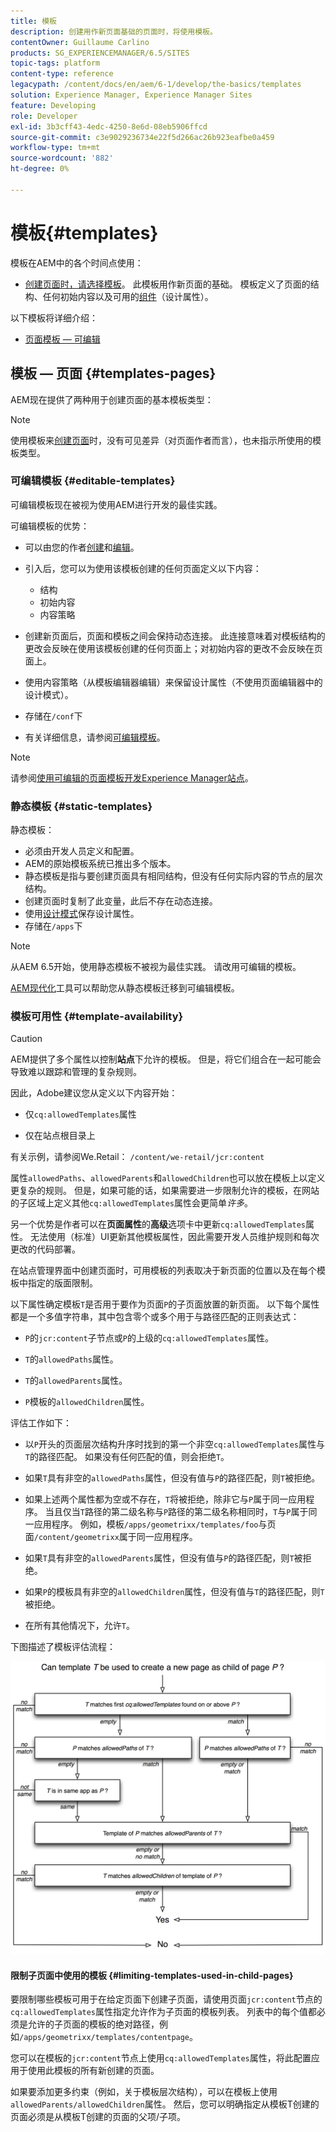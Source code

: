```yaml
---
title: 模板
description: 创建用作新页面基础的页面时，将使用模板。
contentOwner: Guillaume Carlino
products: SG_EXPERIENCEMANAGER/6.5/SITES
topic-tags: platform
content-type: reference
legacypath: /content/docs/en/aem/6-1/develop/the-basics/templates
solution: Experience Manager, Experience Manager Sites
feature: Developing
role: Developer
exl-id: 3b3cff43-4edc-4250-8e6d-08eb5906ffcd
source-git-commit: c3e9029236734e22f5d266ac26b923eafbe0a459
workflow-type: tm+mt
source-wordcount: '882'
ht-degree: 0%

---
```


# 模板{#templates}

模板在AEM中的各个时间点使用：

* [创建页面时，请选择模板](#templates-pages)。 此模板用作新页面的基础。 模板定义了页面的结构、任何初始内容以及可用的[组件](/help/sites-authoring/default-components.md)（设计属性）。

以下模板将详细介绍：

* [页面模板 — 可编辑](/help/sites-developing/page-templates-editable.md)

## 模板 — 页面 {#templates-pages}

AEM现在提供了两种用于创建页面的基本模板类型：

>[!NOTE]
>
>使用模板来[创建页面](/help/sites-authoring/managing-pages.md#creating-a-new-page)时，没有可见差异（对页面作者而言），也未指示所使用的模板类型。

### 可编辑模板 {#editable-templates}

可编辑模板现在被视为使用AEM进行开发的最佳实践。

可编辑模板的优势：

* 可以由您的作者[创建](/help/sites-authoring/templates.md#creating-a-new-template-template-author)和[编辑](/help/sites-authoring/templates.md#editing-a-template-structure-template-author)。

* 引入后，您可以为使用该模板创建的任何页面定义以下内容：

   * 结构
   * 初始内容
   * 内容策略

* 创建新页面后，页面和模板之间会保持动态连接。 此连接意味着对模板结构的更改会反映在使用该模板创建的任何页面上；对初始内容的更改不会反映在页面上。
* 使用内容策略（从模板编辑器编辑）来保留设计属性（不使用页面编辑器中的设计模式）。
* 存储在`/conf`下
* 有关详细信息，请参阅[可编辑模板](/help/sites-developing/page-templates-editable.md)。

>[!NOTE]
>
>请参阅[使用可编辑的页面模板开发Experience Manager站点](https://experienceleague.adobe.com/docs/experience-manager-learn/sites/page-authoring/template-editor-feature-video-use.html)。

### 静态模板 {#static-templates}

静态模板：

* 必须由开发人员定义和配置。
* AEM的原始模板系统已推出多个版本。
* 静态模板是指与要创建页面具有相同结构，但没有任何实际内容的节点的层次结构。
* 创建页面时复制了此变量，此后不存在动态连接。
* 使用[设计模式](/help/sites-authoring/default-components-designmode.md)保存设计属性。
* 存储在`/apps`下

>[!NOTE]
>
>从AEM 6.5开始，使用静态模板不被视为最佳实践。 请改用可编辑的模板。
>
>[AEM现代化](modernization-tools.md)工具可以帮助您从静态模板迁移到可编辑模板。

### 模板可用性 {#template-availability}

>[!CAUTION]
>
>AEM提供了多个属性以控制&#x200B;**站点**&#x200B;下允许的模板。 但是，将它们组合在一起可能会导致难以跟踪和管理的复杂规则。
>
>因此，Adobe建议您从定义以下内容开始：
>
>* 仅`cq:allowedTemplates`属性
>
>* 仅在站点根目录上
>
>有关示例，请参阅We.Retail： `/content/we-retail/jcr:content`
>
>属性`allowedPaths`、`allowedParents`和`allowedChildren`也可以放在模板上以定义更复杂的规则。 但是，如果可能的话，如果需要进一步限制允许的模板，在网站的子区域上定义其他`cq:allowedTemplates`属性会更简单&#x200B;*许多*。
>
>另一个优势是作者可以在&#x200B;**页面属性**&#x200B;的&#x200B;**高级**&#x200B;选项卡中更新`cq:allowedTemplates`属性。 无法使用（标准）UI更新其他模板属性，因此需要开发人员维护规则和每次更改的代码部署。

在站点管理界面中创建页面时，可用模板的列表取决于新页面的位置以及在每个模板中指定的版面限制。

以下属性确定模板`T`是否用于要作为页面`P`的子页面放置的新页面。 以下每个属性都是一个多值字符串，其中包含零个或多个用于与路径匹配的正则表达式：

* `P`的`jcr:content`子节点或`P`的上级的`cq:allowedTemplates`属性。

* `T`的`allowedPaths`属性。

* `T`的`allowedParents`属性。

* `P`模板的`allowedChildren`属性。

评估工作如下：

* 以`P`开头的页面层次结构升序时找到的第一个非空`cq:allowedTemplates`属性与`T`的路径匹配。 如果没有任何匹配的值，则会拒绝`T`。

* 如果`T`具有非空的`allowedPaths`属性，但没有值与`P`的路径匹配，则`T`被拒绝。

* 如果上述两个属性都为空或不存在，`T`将被拒绝，除非它与`P`属于同一应用程序。 当且仅当`T`路径的第二级名称与`P`路径的第二级名称相同时，`T`与`P`属于同一应用程序。 例如，模板`/apps/geometrixx/templates/foo`与页面`/content/geometrixx`属于同一应用程序。

* 如果`T`具有非空的`allowedParents`属性，但没有值与`P`的路径匹配，则`T`被拒绝。

* 如果`P`的模板具有非空的`allowedChildren`属性，但没有值与`T`的路径匹配，则`T`被拒绝。

* 在所有其他情况下，允许`T`。

下图描述了模板评估流程：

![chlimage_1-176](assets/chlimage_1-176.png)

#### 限制子页面中使用的模板 {#limiting-templates-used-in-child-pages}

要限制哪些模板可用于在给定页面下创建子页面，请使用页面`jcr:content`节点的`cq:allowedTemplates`属性指定允许作为子页面的模板列表。 列表中的每个值都必须是允许的子页面的模板的绝对路径，例如`/apps/geometrixx/templates/contentpage`。

您可以在模板的`jcr:content`节点上使用`cq:allowedTemplates`属性，将此配置应用于使用此模板的所有新创建的页面。

如果要添加更多约束（例如，关于模板层次结构），可以在模板上使用`allowedParents/allowedChildren`属性。 然后，您可以明确指定从模板T创建的页面必须是从模板T创建的页面的父项/子项。
